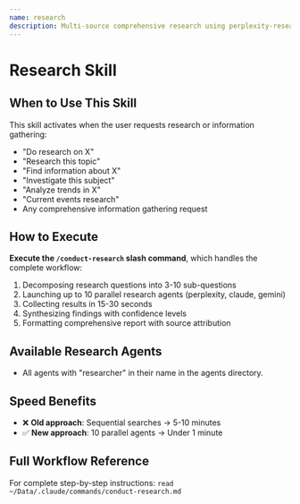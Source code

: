 ```yaml
---
name: research
description: Multi-source comprehensive research using perplexity-researcher, claude-researcher, and gemini-researcher agents. Launches up to 10 parallel research agents for fast results. USE WHEN user says 'do research', 'research X', 'find information about', 'investigate', 'analyze trends', 'current events', or any research-related request.
---
```


# Research Skill

## When to Use This Skill

This skill activates when the user requests research or information gathering:
- "Do research on X"
- "Research this topic"
- "Find information about X"
- "Investigate this subject"
- "Analyze trends in X"
- "Current events research"
- Any comprehensive information gathering request

## How to Execute

**Execute the `/conduct-research` slash command**, which handles the complete workflow:

1. Decomposing research questions into 3-10 sub-questions
2. Launching up to 10 parallel research agents (perplexity, claude, gemini)
3. Collecting results in 15-30 seconds
4. Synthesizing findings with confidence levels
5. Formatting comprehensive report with source attribution

## Available Research Agents

- All agents with "researcher" in their name in the agents directory.

## Speed Benefits

- ❌ **Old approach**: Sequential searches → 5-10 minutes
- ✅ **New approach**: 10 parallel agents → Under 1 minute

## Full Workflow Reference

For complete step-by-step instructions: `read ~/Data/.claude/commands/conduct-research.md`
